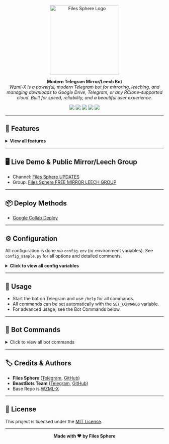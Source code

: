 <p align="center">
  <img width="220" src="https://i.postimg.cc/XvdvXTkS/photo-2024-12-27-11-46-15.jpg" alt="Files Sphere Logo">
</p>

<p align="center">
  <b>Modern Telegram Mirror/Leech Bot</b><br>
  <i>Wzml-X is a powerful, modern Telegram bot for mirroring, leeching, and managing downloads to Google Drive, Telegram, or any RClone-supported cloud. Built for speed, reliability, and a beautiful user experience.</i>
</p>

<p align="center">
  <a href="https://github.com/DownloaderZone/WZML-X"><img src="https://img.shields.io/github/stars/DownloaderZone/WZML-X?style=flat-square&color=yellow&logo=github"/></a>
  <a href="https://github.com/DownloaderZone/WZML-X"><img src="https://img.shields.io/github/forks/DownloaderZone/WZML-X?style=flat-square&color=blue&logo=github"/></a>
  <a href="https://t.me/DOWNLOADERZONEUPDATES"><img src="https://img.shields.io/badge/Telegram-Channel-blue?style=flat-square&logo=telegram"/></a>
  <a href="https://t.me/Files SphereDISCUSSION"><img src="https://img.shields.io/badge/Support-Group-blueviolet?style=flat-square&logo=telegram"/></a>
  <a href="https://github.com/DownloaderZone/WZML-X/blob/main/LICENSE"><img src="https://img.shields.io/github/license/DownloaderZone/WZML-X?style=flat-square&color=success"/></a>
</p>

---

## 🚀 Features

<details>
  <summary><b>View all features</b></summary>

- Multi-source Download: Supports torrents (qBittorrent, Aria2c), direct links, Mega.nz, YouTube (yt-dlp), devuploads, and more
- Flexible Uploads: Upload to Google Drive, Telegram, RClone remotes, or supported DDL sites
- Advanced File Management: Archive/extract (zip, rar, 7z), split/join files, rename, and more
- User & Sudo Controls: Per-user settings, limits, and admin controls
- Status & Queue System: Real-time status, unlimited tasks, and queue management
- RSS Automation: Auto-download and filter RSS feeds
- Database Support: MongoDB for persistent settings, tasks, and user data
- Docker Ready: Easy deployment with Docker & docker-compose
- Extensive Configurability: All features and limits are configurable via environment or config file
- Multi-cloud: RClone integration for any supported cloud (GDrive, OneDrive, Dropbox, etc)
- Multi-bot & Multi-user: Designed for groups, channels, and private use
- Token/Multi-Shortener Support: Support for token based usage and multi-shortener services
- **Actively Maintained**: By Files Sphere & Team.
</details>

---

## 🖥️ Live Demo & Public Mirror/Leech Group

- Channel: [Files Sphere UPDATES](https://t.me/DOWNLOADERZONEUPDATES)
- Group: [Files Sphere FREE MIRROR LEECH GROUP](https://t.me/downloaderzonefreemirrorleech)

---

## 📦 Deploy Methods

- [Google Collab Deploy](https://colab.research.google.com/drive/1A9h93Qtyrk1Rf2902CXHOM0mTMah1AQ9?authuser=2)

---

## ⚙️ Configuration

All configuration is done via `config.env` (or environment variables). See `config_sample.py` for all options and detailed comments.

<details>
  <summary><b>Click to view all config variables</b></summary>

### Required
- `BOT_TOKEN`: Telegram Bot Token from @BotFather
- `OWNER_ID`: Telegram User ID of the bot owner
- `TELEGRAM_API`: Telegram API ID from https://my.telegram.org
- `TELEGRAM_HASH`: Telegram API Hash from https://my.telegram.org

### Optional (most common)
- `DATABASE_URL`: MongoDB connection string
- `DOWNLOAD_DIR`: Local download directory
- `AUTHORIZED_CHATS`: Space-separated list of allowed user/group IDs
- `SUDO_USERS`: Space-separated list of sudo user IDs
- `DEFAULT_UPLOAD`: `gd` (Google Drive), `rc` (RClone), or `ddl` (DDL sites)
- `GDRIVE_ID`: Google Drive folder/TeamDrive ID or `root`
- `RCLONE_PATH`: Default rclone path (e.g. `remote:path`)
- `RCLONE_FLAGS`: RClone flags (see [RClone Flags](https://rclone.org/flags/))
- `RCLONE_SERVE_URL`: URL for rclone serve (e.g. `http://myip:port`)
- `RCLONE_SERVE_PORT`: Port for rclone serve (default: 8080)
- `RCLONE_SERVE_USER`/`RCLONE_SERVE_PASS`: Auth for rclone serve
- `LEECH_LOG_ID`/`MIRROR_LOG_ID`: Chat IDs for logs
- `QUEUE_ALL`/`QUEUE_DOWNLOAD`/`QUEUE_UPLOAD`: Task queue limits
- `DAILY_TASK_LIMIT`, `DAILY_MIRROR_LIMIT`, `DAILY_LEECH_LIMIT`: User limits
- `YT_DLP_OPTIONS`: Default yt-dlp options (see [yt-dlp options](https://github.com/yt-dlp/yt-dlp/blob/master/yt_dlp/YoutubeDL.py#L184))
- `EXTENSION_FILTER`: Space-separated list of file extensions to block
- `SAFE_MODE`: Hide links/files in group, send to PM
- `TIMEZONE`: Timezone (default: Asia/Kolkata)

...and many more! See `config_sample.py`.

</details>

---

## 📝 Usage

- Start the bot on Telegram and use `/help` for all commands.
- All commands can be set automatically with the `SET_COMMANDS` variable.
- For advanced usage, see the Bot Commands below.

---
## 🤖 Bot Commands

<details>
  <summary>Click to view all bot commands</summary>

```
mirror - or /m Mirror
leech - or /l Leech
qbmirror - or /qm Mirror torrent using qBittorrent
qbleech - or /ql Leech torrent using qBittorrent
jdmirror - or /jm Mirror files using JDownloader
jdleech - or /jl Leech files using JDownloader
ytdl - or /y Mirror yt-dlp supported link
ytdlleech - or /yl Leech through yt-dlp supported link
clone - Copy file/folder to Drive
count - Count file/folder from Drive
select - Select files from torrent
list - Search files in Drive
search - Search for torrents with API
mediainfo - Get Mediainfo of the Target Media
rss - Rss menu
usetting - User settings
status - Get Mirror Status message
forcestart - Force start from queued task
cancel - Cancel a task
cancelall - Cancel all tasks
login - Login to Bot
ping - Ping the Bot
stats - Bot Usage Stats
speedtest - Check Internet Speed
help - All cmds with description
bsetting - Bot settings
del - Delete file/folder from Drive
restart - Restart the Bot
restartses - Restart User Sessions
```

</details>

---

## 🏷️ Credits & Authors
- **Files Sphere** ([Telegram](https://t.me/DOWNLOADERZONEUPDATES), [GitHub](https://github.com/DOWNLOADER-ZONE))
- **BeastBots Team** ([Telegram](https://t.me/MirrorBeast), [GitHub](https://github.com/BeastBots))
- Base Repo is [WZML-X](https://github.com/SilentDemonSD/WZML-X)

---

## 📄 License

This project is licensed under the [MIT License](LICENSE).

---

<p align="center">
  <b>Made with ❤️ by Files Sphere</b>
</p>

